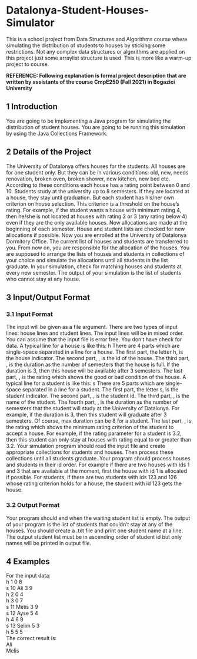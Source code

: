 # Datalonya-Student-Houses-Simulator
This is a school project from Data Structures and Algorithms course where simulating the distribution of students to houses by sticking some restrictions. Not any complex data structures or algorithms are applied on this project just some arraylist structure is used. This is more like a warm-up project to course.

**REFERENCE: Following explanation is formal project description that are written by assistants of the course CmpE250 (Fall 2021) in Bogazici University**

## 1 Introduction
You are going to be implementing a Java program for simulating the
distribution of student houses. You are going to be running this simulation
by using the Java Collections Framework.
## 2 Details of the Project
The University of Datalonya offers houses for the students. All houses
are for one student only. But they can be in various conditions: old, new,
needs renovation, broken oven, broken shower, new kitchen, new bed etc.
According to these conditions each house has a rating point between 0 and
10.
Students study at the university up to 8 semesters. If they are located
at a house, they stay until graduation. But each student has his/her own
criterion on house selection. This criterion is a threshold on the house’s
rating. For example, if the student wants a house with minimum rating 4,
then he/she is not located at houses with rating 2 or 3 (any rating below 4)
even if they are the only available houses.
New allocations are made at the beginning of each semester. House and
student lists are checked for new allocations if possible.
Now you are enrolled at the University of Datalonya Dormitory Office.
The current list of houses and students are transferred to you. From now on,
you are responsible for the allocation of the houses.
You are supposed to arrange the lists of houses and students in collections
of your choice and simulate the allocations until all students in the list
graduate. In your simulation, check for matching houses and students at
every new semester. The output of your simulation is the list of students
who cannot stay at any house.
## 3 Input/Output Format
### 3.1 Input Format
The input will be given as a file argument. There are two types of input
lines: house lines and student lines. The input lines will be in mixed order.
You can assume that the input file is error free. You don’t have check for
data.
A typical line for a house is like this:
h <id> <duration> <rating>
There are 4 parts which are single-space separated in a line for a house.
The first part, the letter h, is the house indicator. The second part, <id>,
is the id of the house. The third part, <duration>, is the duration as the
number of semesters that the house is full. If the duration is 3, then this
house will be available after 3 semesters. The last part, <rating>, is the
rating which shows the good or bad condition of the house.
A typical line for a student is like this:
s <id> <name> <duration> <rating>
There are 5 parts which are single-space separated in a line for a student.
The first part, the letter s, is the student indicator. The second part, <id>,
is the student id. The third part, <name>, is the name of the student. The
fourth part, <duration>, is the duration as the number of semesters that
the student will study at the University of Datalonya. For example, if the
duration is 3, then this student will graduate after 3 semesters. Of course,
max duration can be 8 for a student. The last part, <rating>, is the rating
which shows the minimum rating criterion of the student to accept a house.
For example, if the rating parameter for a student is 3.2, then this student
can only stay at houses with rating equal to or greater than 3.2.
Your simulation program should read the input file and create appropriate
collections for students and houses. Then process these collections until all
students graduate. Your program should process houses and students in
their id order. For example if there are two houses with ids 1 and 3 that
are available at the moment, first the house with id 1 is allocated if possible.
For students, if there are two students with ids 123 and 126 whose rating
criterion holds for a house, the student with id 123 gets the house.
### 3.2 Output Format
Your program should end when the waiting student list is empty. The
output of your program is the list of students that couldn’t stay at any of
the houses. You should create a .txt file and print one student name at a
line. The output student list must be in ascending order of student id but
only names will be printed in output file.
## 4 Examples
For the input data:  
h 1 0 8  
s 10 Ali 3 9  
h 2 0 4  
h 3 0 7  
s 11 Melis 3 9  
s 12 Ayse 5 4  
h 4 6 9  
s 13 Selim 5 3  
h 5 5 5  
The correct result is:  
Ali  
Melis  
